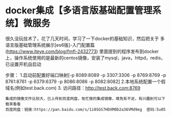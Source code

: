 # docker集成【多语言版基础配置管理系统】微服务

   很久没玩技术了，花了几天时间，学习了一下docker的基础知识，然后把关于
多语言版基础管理系统展示[es6版]-入门配置篇(https://www.iteye.com/blog/fmfl-2432773)
里面提到的程序发布到docker上，操作系统使用的是最新的centos镜像，安装了mysql，java，httpd，redis，已设置开机自启动
 
步骤：
    1.启动前配置好端口映射[-p 8089:8089 -p 3307:3306 -p 8769:8769 -p 8761:8761 -p 6379:6379 -p 8086:8086 -p 8082:8082]
    2.本地系统配置一个假域名(例如test.back.com)
    3. 访问路径：http://test.back.com:8769
    
    集成的镜像文件比较大，已上传到百度网盘，匆忙做的集成镜像，难免有不足，有兴趣到可以下载来看看
    百度网盘：链接:https://pan.baidu.com/s/1i0SGS7HDXM0b2a36VMd9eg  密码:5u05
